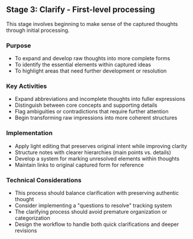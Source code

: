 

## Stage 3: Clarify - First-level processing

This stage involves beginning to make sense of the captured thoughts through initial processing.

### Purpose
- To expand and develop raw thoughts into more complete forms
- To identify the essential elements within captured ideas
- To highlight areas that need further development or resolution

### Key Activities
- Expand abbreviations and incomplete thoughts into fuller expressions
- Distinguish between core concepts and supporting details
- Flag ambiguities or contradictions that require further attention
- Begin transforming raw impressions into more coherent structures

### Implementation
- Apply light editing that preserves original intent while improving clarity
- Structure notes with clearer hierarchies (main points vs. details)
- Develop a system for marking unresolved elements within thoughts
- Maintain links to original captured form for reference

### Technical Considerations
- This process should balance clarification with preserving authentic thought
- Consider implementing a "questions to resolve" tracking system
- The clarifying process should avoid premature organization or categorization
- Design the workflow to handle both quick clarifications and deeper revisions

